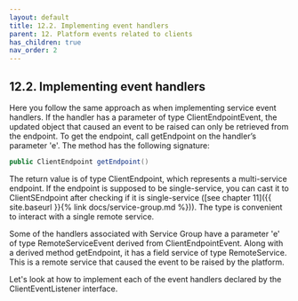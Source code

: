 ```yaml
---
layout: default
title: 12.2. Implementing event handlers
parent: 12. Platform events related to clients
has_children: true
nav_order: 2
---
```


## 12.2. Implementing event handlers

Here you follow the same approach as when implementing service event handlers. If the handler has a parameter of type <span class="datatype">ClientEndpointEvent</span>, the updated object that caused an event to be raised can only be retrieved from the endpoint. To get the endpoint, call <span class="method">getEndpoint</span> on the handler’s parameter 'e'. The method has the following signature:
```java
public ClientEndpoint getEndpoint()
```
The return value is of type <span class="datatype">ClientEndpoint</span>, which represents a multi-service endpoint. If the endpoint is supposed to be single-service, you can cast it to <span class="datatype">ClientSEndpoint</span> after checking if it is single-service ([see chapter 11]({{ site.baseurl }}{% link docs/service-group.md %})). The type is convenient to interact with a single remote service.  

Some of the handlers associated with Service Group have a parameter 'e' of type <span class="datatype">RemoteServiceEvent</span> derived from <span class="datatype">ClientEndpointEvent</span>. Along with a derived method <span class="method">getEndpoint</span>, it has a field service of type <span class="datatype">RemoteService</span>. This is a remote service that caused the event to be raised by the platform.  

Let's look at how to implement each of the event handlers declared by the <span class="datatype">ClientEventListener</span> interface.
